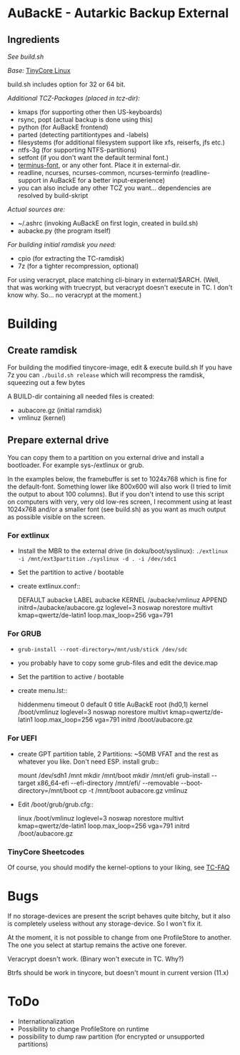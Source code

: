 # AuBackE - Autarkic Backup External

## Ingredients

*See build.sh* 

*Base:* [TinyCore Linux](http://www.tinycorelinux.net)

build.sh includes option for 32 or 64 bit.

*Additional TCZ-Packages (placed in tcz-dir):*

- kmaps        (for supporting other then US-keyboards)
- rsync, popt  (actual backup is done using this)
- python       (for AuBackE frontend)
- parted       (detecting partitiontypes and -labels)
- filesystems  (for additional filesystem support like xfs, reiserfs, jfs etc.)
- ntfs-3g      (for supporting NTFS-partitions)
- setfont      (if you don't want the default terminal font.)
- [terminus-font](http://terminus-font.sourceforge.net), or any other font. Place it in external-dir.
- readline, ncurses, ncurses-common, ncurses-terminfo
                   (readline-support in AuBackE for a better input-experience)
- you can also include any other TCZ you want... dependencies are resolved by build-skript

*Actual sources are:*

- ~/.ashrc (invoking AuBackE on first login, created in build.sh)
- aubacke.py (the program itself)

*For building initial ramdisk you need:*

- cpio (for extracting the TC-ramdisk)
- 7z (for a tighter recompression, optional)

For using veracrypt, place matching cli-binary in external/$ARCH.
(Well, that was working with truecrypt, but veracrypt doesn't execute in TC. 
I don't know why. So... no veracrypt at the moment.)


# Building

## Create ramdisk

For building the modified tinycore-image, edit & execute build.sh
If you have 7z you can `./build.sh release` which will recompress the
ramdisk, squeezing out a few bytes

A BUILD-dir containing all needed files is created:

- aubacore.gz (initial ramdisk)
- vmlinuz (kernel)

## Prepare external drive

You can copy them to a partition on you external drive and install a
bootloader. For example sys-/extlinux or grub.

In the examples below, the framebuffer is set to 1024x768 which is fine
for the default-font. Something lower like 800x600 will also work (I 
tried to limit the output to about 100 columns). But if you don't intend
to use this script on computers with very, very old low-res screen, I 
recomment using at least 1024x768 and/or a smaller font (see build.sh)
as you want as much output as possible visible on the screen.

### For extlinux

- Install the MBR to the external drive (in doku/boot/syslinux):
  `./extlinux -i /mnt/ext3partition`
  `./syslinux -d . -i /dev/sdc1`
- Set the partition to active / bootable
- create extlinux.conf::

    DEFAULT aubacke
    LABEL aubacke
      KERNEL /aubacke/vmlinuz
      APPEND initrd=/aubacke/aubacore.gz loglevel=3 noswap norestore multivt kmap=qwertz/de-latin1 loop.max_loop=256 vga=791

### For GRUB

- `grub-install --root-directory=/mnt/usb/stick /dev/sdc`
- you probably have to copy some grub-files and edit the device.map
- Set the partition to active / bootable
- create menu.lst::

    hiddenmenu
    timeout   0
    default   0
    title AuBackE
    root (hd0,1)
    kernel /boot/vmlinuz loglevel=3 noswap norestore multivt kmap=qwertz/de-latin1 loop.max_loop=256 vga=791
    initrd /boot/aubacore.gz

### For UEFI

- create GPT partition table, 2 Partitions: ~50MB VFAT and the rest as whatever 
  you like. Don't need ESP. install grub::

    mount /dev/sdh1 /mnt
    mkdir /mnt/boot
    mkdir /mnt/efi
    grub-install --target x86_64-efi --efi-directory /mnt/efi/ --removable --boot-directory=/mnt/boot
    cp -t /mnt/boot aubacore.gz vmlinuz

- Edit /boot/grub/grub.cfg::

    linux /boot/vmlinuz loglevel=3 noswap norestore multivt kmap=qwertz/de-latin1 loop.max_loop=256 vga=791
    initrd /boot/aubacore.gz
    

### TinyCore Sheetcodes

Of course, you should modify the kernel-options to your liking, see
[TC-FAQ](http://www.tinycorelinux.net/faq.html#bootcodes)


Bugs
====

If no storage-devices are present the script behaves quite bitchy, but 
it also is completely useless without any storage-device. So I won't
fix it.

At the moment, it is not possible to change from one ProfileStore to
another. The one you select at startup remains the active one forever.

Veracrypt doesn't work. (Binary won't execute in TC. Why?)

Btrfs should be work in tinycore, but doesn't mount in current version (11.x)

ToDo
====

 - Internationalization 
 - Possibility to change ProfileStore on runtime
 - possibility to dump raw partition (for encrypted or unsupported partitions)
 
